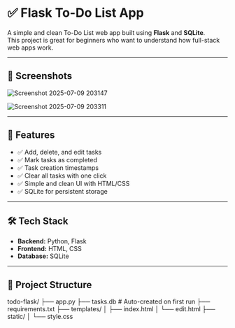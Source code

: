 # ✅ Flask To-Do List App

A simple and clean To-Do List web app built using **Flask** and **SQLite**.  
This project is great for beginners who want to understand how full-stack web apps work.

---

## 📸 Screenshots
![Screenshot 2025-07-09 203147](https://github.com/user-attachments/assets/3d2b4d9a-eb92-470c-99ed-01a7bbf7f3f6)

![Screenshot 2025-07-09 203311](https://github.com/user-attachments/assets/2ddf4d16-1e85-4287-a378-e4f1280b8edc)

---

## 🚀 Features

- ✅ Add, delete, and edit tasks
- ✅ Mark tasks as completed
- ✅ Task creation timestamps
- ✅ Clear all tasks with one click
- ✅ Simple and clean UI with HTML/CSS
- ✅ SQLite for persistent storage

---

## 🛠 Tech Stack

- **Backend:** Python, Flask
- **Frontend:** HTML, CSS
- **Database:** SQLite

---

## 📁 Project Structure

todo-flask/
├── app.py
├── tasks.db # Auto-created on first run
├── requirements.txt
├── templates/
│ ├── index.html
│ └── edit.html
├── static/
│ └── style.css
